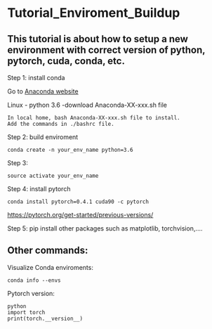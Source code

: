 # Tutorial_Enviroment_Buildup
## This tutorial is about how to setup a new environment with correct version of python, pytorch, cuda, conda, etc.


Step 1: install conda

  Go to [Anaconda website](https://www.anaconda.com/distribution/)
  
  Linux - python 3.6 -download Anaconda-XX-xxx.sh file
  
    In local home, bash Anaconda-XX-xxx.sh file to install.
    Add the commands in ./bashrc file.
  
  
Step 2: build enviroment

    conda create -n your_env_name python=3.6
  
Step 3:

    source activate your_env_name
  
Step 4: install pytorch

    conda install pytorch=0.4.1 cuda90 -c pytorch
 https://pytorch.org/get-started/previous-versions/
    
Step 5:
    pip install other packages such as matplotlib, torchvision,....



## Other commands:

Visualize Conda enviroments:

    conda info --envs
    
    
Pytorch version:

    python
    import torch
    print(torch.__version__)
    
